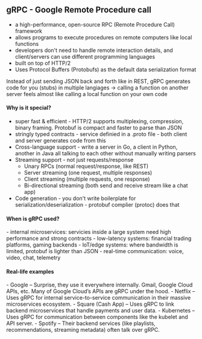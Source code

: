 <h2>gRPC - Google Remote Procedure call</h2>

- a high-performance, open-source RPC (Remote Procedure Call) framework
- allows programs to execute procedures on remote computers like local functions
- developers don't need to handle remote interaction details, and client/servers can use different programming languages
- built on top of HTTP/2
- Uses Protocol Buffers (Protobufs) as the default data serialization format

Instead of just sending JSON back and forth like in REST, gRPC generates code for you (stubs) in multiple langiages -> calling a function on another server feels almost like calling a local function on your own code 

<h4>Why is it special?</h4>

- super fast & efficient - HTTP/2 supports multiplexing, compression, binary framing. Protobuf is compact and faster to parse than JSON
- stringly typed contracts - service definied in a .proto file - both client and server generates code from this
- Cross-language support - write a server in Go, a client in Python, another in Java all talking to each other without manually writing parsers
- Streaming support - not just requests/response
    - Unary RPCs (normal request/response, like REST)
    - Server streaming (one request, multiple responses)
    - Client streaming (multiple requests, one response)
    - Bi-directional streaming (both send and receive stream like a chat app)
- Code generation - you don't write boilerplate for serialization/deserialization - protobuf complier (protoc) does that


<h4>When is gRPC used?</h4>
- internal microservices: servicies inside a large system need high performance and strong contracts
- low-latency systems: financial trading platforms, gaming backends
- loT/edge systems: where bandwidth is limited, protobuf is lighter than JSON
- real-time communication: voice, video, chat, telemetry


<h4>Real-life examples</h4>
- Google – Surprise, they use it everywhere internally. Gmail, Google Cloud APIs, etc. Many of Google Cloud’s APIs are gRPC under the hood.
- Netflix – Uses gRPC for internal service-to-service communication in their massive microservices ecosystem.
- Square (Cash App) – Uses gRPC to link backend microservices that handle payments and user data.
- Kubernetes – Uses gRPC for communication between components like the kubelet and API server.
- Spotify – Their backend services (like playlists, recommendations, streaming metadata) often talk over gRPC.